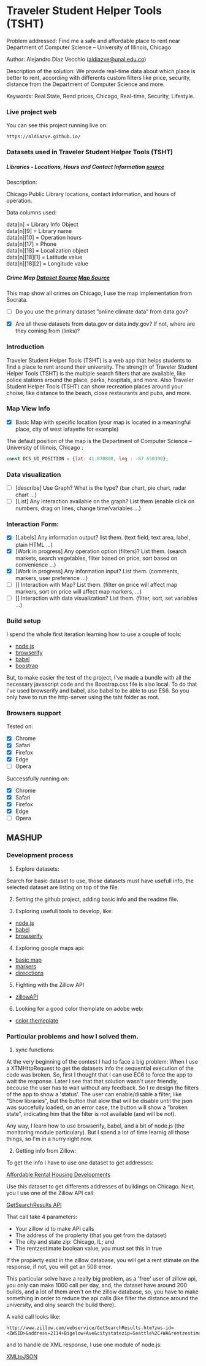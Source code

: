 # Traveler Student Helper Tools (TSHT)

Problem addressed: Find me a safe and affordable place to rent near Department of Computer Science – University of Illinois, Chicago

Author: Alejandro Díaz Vecchio (aldiazve@unal.edu.co)

Description of the solution: We provide real-time data about which place is better to rent, according with differents custom filters like price, security, distance from the Department of Computer Science and more.

Keywords: Real State, Rend prices, Chicago, Real-time, Security, Lifestyle.

### Live project web

You can see this project running live on:

```
https://aldiazve.github.io/
```

### Datasets used in Traveler Student Helper Tools (TSHT)

##### Libraries - Locations, Hours and Contact Information [source](https://catalog.data.gov/dataset/libraries-locations-hours-and-contact-information-f3c61)

Description:

Chicago Public Library locations, contact information, and hours of operation.

Data columns used:

data\[n\] = Library Info Object  
data\[n\]\[9\] = Library name  
data\[n\]\[10\] = Operation hours  
data\[n\]\[17\] = Phone  
data\[n\]\[18\] = Localization object  
data\[n\]\[18\]\[1\] = Latitude value  
data\[n\]\[18\]\[2\] = Longitude value  

##### Crime Map [Dataset Source](https://data.cityofchicago.org/Public-Safety/Crimes-One-year-prior-to-present/x2n5-8w5q) [Map Source](https://data.cityofchicago.org/Public-Safety/Crimes-Map/dfnk-7re6)

This map show all crimes on Chicago, I use the map implementation from Socrata.

- [ ] Do you use the primary dataset ”online climate data” from data.gov?
- [x] Are all these datasets from data.gov or data.indy.gov? If not, where are they coming from (links)?



### Introduction

Traveler Student Helper Tools (TSHT) is a web app that helps students to find a place to rent around their university. The strength of Traveler Student Helper Tools (TSHT) is the multiple search filters that are available, like police stations around the place, parks, hospitals, and more. Also Traveler Student Helper Tools (TSHT) can show recreation places around your choise, like distance to the beach, close restaurants and pubs, and more.

### Map View Info

- [x] Basic Map with specific location (your map is located in a meaningful place, city of west lafayette for example)

The default position of the map is the Department of Computer Science – University of Illinois, Chicago :
```javascript
const DCS_UI_POSITION = {lat: 41.870808, lng : -87.650390};
```
 

### Data visualization

- [ ] [describe] Use Graph? What is the type? (bar chart, pie chart, radar chart ...)
- [ ] [List] Any interaction available on the graph? List them (enable click on numbers, drag on lines, change time/variables ...)

### Interaction Form:

- [x] [Labels] Any information output? list them. (text field, text area, label, plain HTML ...)
- [x] [Work in progress] Any operation option (filters)? List them. (search markets, search vegetables, filter based on price, sort based on convenience ...)
- [x] [Work in progress] Any information input? List them. (comments, markers, user preference ...)
- [ ] [] Interaction with Map? List them. (filter on price will affect map markers, sort on price will affect map markers, ...)
- [ ] [] Interaction with data visualization? List them. (filter, sort, set variables ...)

### Build setup

I spend the whole first iteration learning how to use a couple of tools:

- [node.js](https://nodejs.org/en/)
- [browserify](http://browserify.org/)
- [babel](https://babeljs.io/)
- [boostrap](http://getbootstrap.com/)

But, to make easier the test of the project, I've made a bundle with all the necessary javascript code and the Boostrap.css file is also local. To do that I've used browserify and babel, also babel to be able to use ES6. So you only have to run the http-server using the tsht folder as root.

### Browsers support

Tested on:

- [x] Chrome
- [x] Safari 
- [x] Firefox 
- [x] Edge 
- [ ] Opera 

Successfully running on:

- [x] Chrome 
- [x] Safari
- [x] Firefox 
- [x] Edge 
- [ ] Opera 

## MASHUP

### Development process

1. Explore datasets:

Search for basic dataset to use, those datasets must have usefull info, the selected dataset are listing on top of the file.

2. Setting the github project, adding basic info and the readme file.

3. Exploring usefull tools to develop, like:

- [node.js](https://nodejs.org/en/)
- [babel](https://babeljs.io/)
- [browserify](http://browserify.org/)

4. Exploring google maps api:

- [basic map](https://developers.google.com/maps/documentation/javascript/adding-a-google-map)
- [markers](https://developers.google.com/maps/documentation/javascript/markers)
- [direcctions](https://developers.google.com/maps/documentation/javascript/directions)

5. Fighting with the Zillow API

- [zillowAPI](https://www.zillow.com/howto/api/APIOverview.htm)

6. Looking for a good color themplate on adobe web:

- [color themeplate](https://color.adobe.com/es/explore/?filter=newest)

### Particular problems and how I solved them.

1. sync functions:

At the very beginning of the contest I had to face a big problem: When I use a XTMHttpRequest to get the datasets info the sequential execution of the code was broken. So, first I thought that I can use EC6 to force the app to wait the response. Later I see that that solution wasn't user friendly, becouse the user has to wait without any feedback. So I re design the filters of the app to show a 'status'. The user can enable/disable a filter, like "Show libraries", but the button that alow that will be disable until the json was succefully loaded, on an error case, the button will show a "broken state", indicating him that the filter is not available (and will be not). 

Any way, I learn how to use browserify, babel, and a bit of node.js (the monitoring module particulary). But I spend a lot of time learnig all those things, so I'm in a hurry right now.

2. Getting info from Zillow:

To get the info I have to use one dataset to get addresses:

[Affordable Rental Housing Developments](https://catalog.data.gov/dataset/affordable-rental-housing-developments-ef5c2)

Use this dataset to get differents addresses of buildings on Chicago. Next, you I use one of the Zillow API call: 

[GetSearchResults API](https://www.zillow.com/howto/api/GetSearchResults.htm)

That call take 4 parameters:

- Your zillow id to make API calls
- The address of the propierty (that you get from the dataset)
- The city and state zip: Chicago, IL; and
- The rentzestimate boolean value, you must set this in true

If the propierty exist in the zillow database, you will get a rent stimate on the response, if not, you will get an 508 error.

This particular solve have a really big problem, as a 'free' user of zillow api, you only can make 1000 call per day, and, the dataset have around 200 builds, and a lot of them aren't on the zillow database, so, you have to make something in order to reduce the api calls (like filter the distance around the university, and olny search the build there).

A valid call looks like:
```
http://www.zillow.com/webservice/GetSearchResults.htm?zws-id=<ZWSID>&address=2114+Bigelow+Ave&citystatezip=Seattle%2C+WA&rentzestimate=true
```

and to handle de XML response, I use one module of node.js:

[XMLtoJSON](https://github.com/metatribal/xmlToJSON)

